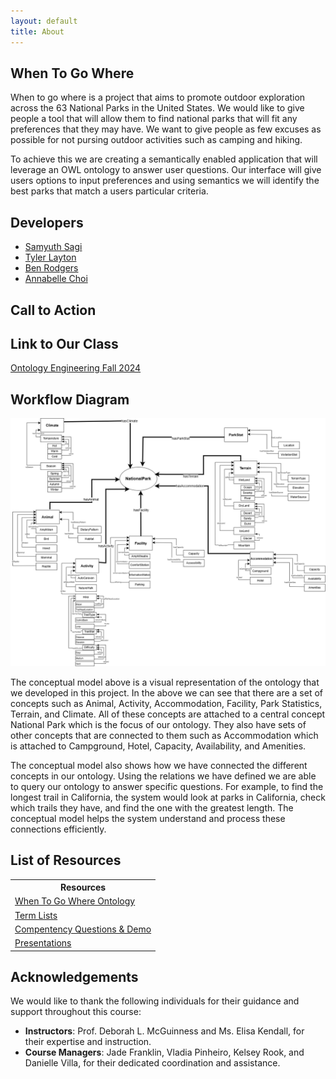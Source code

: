 ```yaml
---
layout: default
title: About
---
```


## When To Go Where

When to go where is a project that aims to promote outdoor exploration across the 63 National Parks in the United States. We would like to give people a tool that will allow them to find national parks that will fit any preferences that they may have. We want to give people as few excuses as possible for not pursing outdoor activities such as camping and hiking.

To achieve this we are creating a semantically enabled application that will leverage an OWL ontology to answer user questions. Our interface will give users options to input preferences and using semantics we will identify the best parks that match a users particular criteria.

## Developers

- [Samyuth Sagi](https://github.com/Samyuth)
- [Tyler Layton](https://github.com/TylerLayton123)
- [Ben Rodgers](https://github.com/benrodgers14)
- [Annabelle Choi](https://github.com/snoopy0328)

## Call to Action


## Link to Our Class
[Ontology Engineering Fall 2024](https://tw.rpi.edu/classes/ontology-engineering-fall-2024)

## Workflow Diagram
![Concept Map Subject Model](images/OE12_WhenToGoWhere_ConceptualModel.png)

The conceptual model above is a visual representation of the ontology that we developed in this project. In the above we can see that there are a set of concepts such as Animal, Activity, Accommodation, Facility, Park Statistics, Terrain, and Climate. All of these concepts are attached to a central concept National Park which is the focus of our ontology. They also have sets of other concepts that are connected to them such as Accommodation which is attached to Campground, Hotel, Capacity, Availability, and Amenities.
	
The conceptual model also shows how we have connected the different concepts in our ontology. Using the relations we have defined we are able to query our ontology to answer specific questions. For example, to find the longest trail in California, the system would look at parks in California, check which trails they have, and find the one with the greatest length. The conceptual model helps the system understand and process these connections efficiently.

## List of Resources

<table>
  <tr>
    <th>Resources</th>
  </tr>
  <tr>
    <td><a href="https://when-to-go-where--rpi-ontology-engineering.netlify.app/oe2024/when-to-go-where/ontology">When To Go Where Ontology</a></td>
  </tr>
  <tr>
    <td><a href="https://when-to-go-where--rpi-ontology-engineering.netlify.app/oe2024/when-to-go-where/termlist">Term Lists</a> </td>
  </tr>
  <tr>
    <td><a href="https://when-to-go-where--rpi-ontology-engineering.netlify.app/oe2024/when-to-go-where/demo">Compentency Questions & Demo</a> </td>
  </tr>
  <tr>
    <td><a href="https://when-to-go-where--rpi-ontology-engineering.netlify.app/oe2024/when-to-go-where/presentations">Presentations</a> </td>
  </tr>
</table>

## Acknowledgements

We would like to thank the following individuals for their guidance and support throughout this course:

- **Instructors**: Prof. Deborah L. McGuinness and Ms. Elisa Kendall, for their expertise and instruction.
- **Course Managers**: Jade Franklin, Vladia Pinheiro, Kelsey Rook, and Danielle Villa, for their dedicated coordination and assistance.